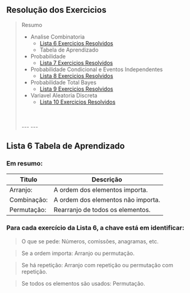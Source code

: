 ## Resolução dos Exercicios

> Resumo
>   - Analise Combinatoria
>       -  [Lista 6 Exercicios Resolvidos](/AnaliseCombinatoria/Readme.md)
>       - Tabela de Aprendizado
>   - Probabilidade
>       - [Lista 7 Exercicios Resolvidos](/Probabilidade/Readme.md)
>   - Probabilidade Condicional e Eventos Independentes
>       - [Lista 8 Exercicios Resolvidos](/Prob.CondicionalEventosIndependentes/Readme.md)
>   - Probabilidade Total Bayes
>       - [Lista 9 Exercicios Resolvidos](/ProbabilidadeTotal_Bayes/Readme.md)
>   - Variavel Aleatoria Discreta
>       - [Lista 10 Exercicios Resolvidos](/VariavelAleatoriaDiscreta/Readme.md)
> <br>
> <br>
> ---
> ---


## Lista 6 Tabela de Aprendizado

### Em resumo:

| Titulo | Descrição |
| --- | --- |
| Arranjo: | A ordem dos elementos importa. |
| Combinação: | A ordem dos elementos não importa. |
| Permutação: | Rearranjo de todos os elementos. |

### Para cada exercício da Lista 6, a chave está em identificar:

> O que se pede: Números, comissões, anagramas, etc.

> Se a ordem importa: Arranjo ou permutação.

> Se há repetição: Arranjo com repetição ou permutação com repetição.

> Se todos os elementos são usados: Permutação.
